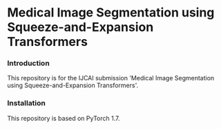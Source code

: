 # Medical Image Segmentation using Squeeze-and-Expansion Transformers
### Introduction

This repository is for the IJCAI submission 'Medical Image Segmentation using Squeeze-and-Expansion Transformers'. 

### Installation
This repository is based on PyTorch 1.7.
